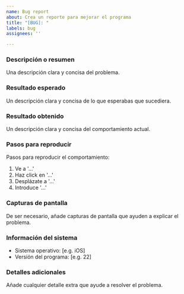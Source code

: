 ```yaml
---
name: Bug report
about: Crea un reporte para mejorar el programa
title: "[BUG]: "
labels: bug
assignees: ''

---
```


### Descripción o resumen ###
Una descripción clara y concisa del problema.

### Resultado esperado ###
Un descripción clara y concisa de lo que esperabas que sucediera.

### Resultado obtenido ###
Un descripción clara y concisa del comportamiento actual.

### Pasos para reproducir ###
Pasos para reproducir el comportamiento: 
1. Ve a  '...'
2. Haz click en  '...'
3. Desplázate a  '...'
4. Introduce '...'

### Capturas de pantalla ###
De ser necesario, añade capturas de pantalla que ayuden a explicar el problema.

### Información del sistema ###
 - Sistema operativo: [e.g. iOS]
 - Versión del programa: [e.g. 22]

### Detalles adicionales ###
Añade cualquier detalle extra que ayude a resolver el problema.
